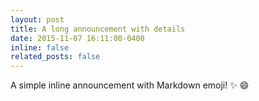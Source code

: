 ```yaml
---
layout: post
title: A long announcement with details
date: 2015-11-07 16:11:00-0400
inline: false
related_posts: false
---
```


A simple inline announcement with Markdown emoji! :sparkles: :smile:
